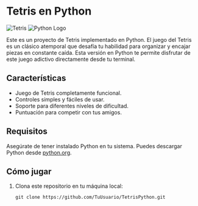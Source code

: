 # Tetris en Python

![Tetris](https://www.pngmart.com/files/13/Tetris-Transparent-Background.png)
![Python Logo](https://image.pngaaa.com/435/3594435-small.png)

Este es un proyecto de Tetris implementado en Python. El juego del Tetris es un clásico atemporal que desafía tu habilidad para organizar y encajar piezas en constante caída. Esta versión en Python te permite disfrutar de este juego adictivo directamente desde tu terminal.

## Características

- Juego de Tetris completamente funcional.
- Controles simples y fáciles de usar.
- Soporte para diferentes niveles de dificultad.
- Puntuación para competir con tus amigos.

## Requisitos

Asegúrate de tener instalado Python en tu sistema. Puedes descargar Python desde [python.org](https://www.python.org/downloads/).

## Cómo jugar

1. Clona este repositorio en tu máquina local:

   ```shell
   git clone https://github.com/TuUsuario/TetrisPython.git
